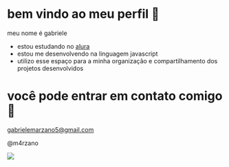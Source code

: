 # bem vindo ao meu perfil 💙

meu nome é gabriele

- estou estudando no [alura](https://www.alura.com.br)
- estou me desenvolvendo na linguagem javascript
- utilizo esse espaço para a minha organização e compartilhamento dos projetos desenvolvidos

# você pode entrar em contato comigo 📧

gabrielemarzano5@gmail.com

@m4rzano

![](https://media1.tenor.com/m/4tdgVCWep1IAAAAd/regele-fotbalului-regele.gif)

